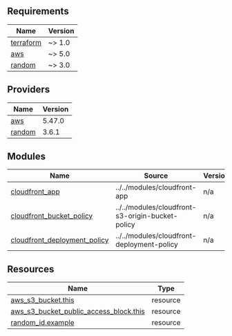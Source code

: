 <!-- BEGIN_TF_DOCS -->
## Requirements

| Name | Version |
|------|---------|
| <a name="requirement_terraform"></a> [terraform](#requirement\_terraform) | ~> 1.0 |
| <a name="requirement_aws"></a> [aws](#requirement\_aws) | ~> 5.0 |
| <a name="requirement_random"></a> [random](#requirement\_random) | ~> 3.0 |

## Providers

| Name | Version |
|------|---------|
| <a name="provider_aws"></a> [aws](#provider\_aws) | 5.47.0 |
| <a name="provider_random"></a> [random](#provider\_random) | 3.6.1 |

## Modules

| Name | Source | Version |
|------|--------|---------|
| <a name="module_cloudfront_app"></a> [cloudfront\_app](#module\_cloudfront\_app) | ../../modules/cloudfront-app | n/a |
| <a name="module_cloudfront_bucket_policy"></a> [cloudfront\_bucket\_policy](#module\_cloudfront\_bucket\_policy) | ../../modules/cloudfront-s3-origin-bucket-policy | n/a |
| <a name="module_cloudfront_deployment_policy"></a> [cloudfront\_deployment\_policy](#module\_cloudfront\_deployment\_policy) | ../../modules/cloudfront-deployment-policy | n/a |

## Resources

| Name | Type |
|------|------|
| [aws_s3_bucket.this](https://registry.terraform.io/providers/hashicorp/aws/latest/docs/resources/s3_bucket) | resource |
| [aws_s3_bucket_public_access_block.this](https://registry.terraform.io/providers/hashicorp/aws/latest/docs/resources/s3_bucket_public_access_block) | resource |
| [random_id.example](https://registry.terraform.io/providers/hashicorp/random/latest/docs/resources/id) | resource |
<!-- END_TF_DOCS -->